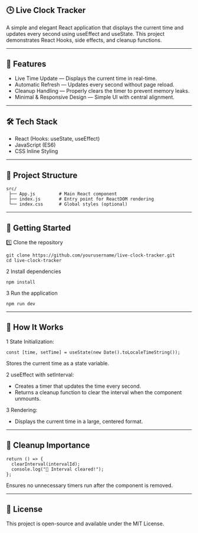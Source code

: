 ## 🕒 Live Clock Tracker

A simple and elegant React application that displays the current time and updates every second using useEffect and useState. This project demonstrates React Hooks, side effects, and cleanup functions.

---
## 📌 Features
* Live Time Update — Displays the current time in real-time.
* Automatic Refresh — Updates every second without page reload.
* Cleanup Handling — Properly clears the timer to prevent memory leaks.
* Minimal & Responsive Design — Simple UI with central alignment.

---
## 🛠️ Tech Stack
* React (Hooks: useState, useEffect)
* JavaScript (ES6)
* CSS Inline Styling

---
## 📂 Project Structure
```
src/
 ├── App.js         # Main React component
 ├── index.js       # Entry point for ReactDOM rendering
 └── index.css      # Global styles (optional)
```

---
## 🚀 Getting Started
1️⃣ Clone the repository
```
git clone https://github.com/yourusername/live-clock-tracker.git
cd live-clock-tracker
```
2 Install dependencies
```
npm install
```
3 Run the application
```
npm run dev
```
---

## 📖 How It Works

1 State Initialization:
```
const [time, setTime] = useState(new Date().toLocaleTimeString());
```
Stores the current time as a state variable.

2 useEffect with setInterval:
  * Creates a timer that updates the time every second.
  * Returns a cleanup function to clear the interval when the component unmounts.

3 Rendering:
  * Displays the current time in a large, centered format.

---
## 🧹 Cleanup Importance
```
return () => {
  clearInterval(intervalId);
  console.log("🧹 Interval cleared!");
};
```
Ensures no unnecessary timers run after the component is removed.

---
## 📜 License
This project is open-source and available under the MIT License.
